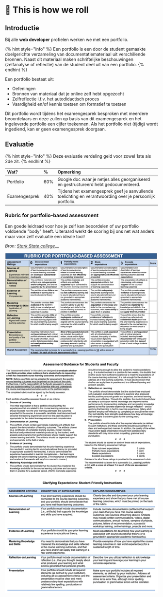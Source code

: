 # 🎢 This is how we roll

## Introductie

Bij alle **web developer** profielen werken we met een portfolio.

{% hint style="info" %}
Een portfolio is een door de student gemaakte doelgerichte verzameling van documentatiemateriaal uit verschillende bronnen. Naast dit materiaal maken schriftelijke beschouwingen \(zelfanalyse of reflectie\) van de student deel uit van een portfolio.
{% endhint %}

Een portfolio bestaat uit:

* Oefeningen
* Bronnen van materiaal dat je online zelf hebt opgezocht
* Zelfreflectie i.f.v. het autodidactisch proces
* Vaardigheid en/of kennis toetsen om formatief te toetsen

Dit portfolio wordt tijdens het examengesprek besproken met meerdere beoordelaars en deze zullen op basis van dit examengesprek en het ingeleverde portfolio een cijfer toekennen. Als het portfolio niet \(tijdig\) wordt ingediend, kan er geen examengesprek doorgaan.

## Evaluatie

{% hint style="info" %}
Deze evaluatie verdeling geld voor zowel 1ste als 2de zit.
{% endhint %}

| Wat? | % | Opmerking |
| :--- | :--- | :--- |
| Portfolio | 60% | Google doc waar je netjes alles georganiseerd en gestructureerd hebt gedocumenteerd. |
| Examengesprek | 40% | Tijdens het examengesprek geef je aanvullende toelichting en verantwoording over je persoonlijk portfolio. |

### Rubric for portfolio-based assessment

Een goede leidraad voor hoe je zelf kan beoordelen of uw portfolio voldoende "body" heeft. Uiteraard werkt de scoring bij ons net wat anders maar voor zelf evaluatie een ideale tool!

_Bron:_ [_Stark State college_](https://www.starkstate.edu/)\_\_

![](../.gitbook/assets/cleanshot-2021-09-05-at-23.31.34.jpg)

![](../.gitbook/assets/cleanshot-2021-09-05-at-23.31.56.jpg)

![](../.gitbook/assets/cleanshot-2021-09-05-at-23.32.12.jpg)

